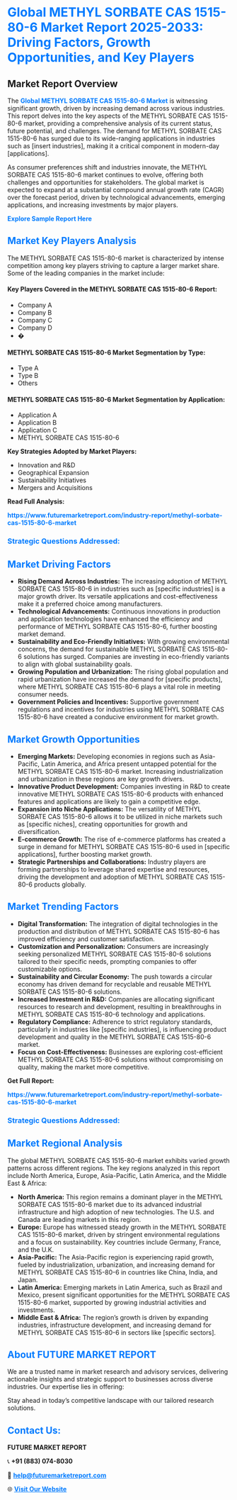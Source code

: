 <h1 style="color: #007BFF;">Global METHYL SORBATE CAS 1515-80-6 Market Report 2025-2033: Driving Factors, Growth Opportunities, and Key Players</h1>

<section id="overview">
<h2>Market Report Overview</h2>
<p>The <a href="https://www.futuremarketreport.com/industry-report/methyl-sorbate-cas-1515-80-6-market" style="color: #007BFF; text-decoration: none;"><strong>Global METHYL SORBATE CAS 1515-80-6 Market</strong></a> is witnessing significant growth, driven by increasing demand across various industries. This report delves into the key aspects of the METHYL SORBATE CAS 1515-80-6 market, providing a comprehensive analysis of its current status, future potential, and challenges. The demand for METHYL SORBATE CAS 1515-80-6 has surged due to its wide-ranging applications in industries such as [insert industries], making it a critical component in modern-day [applications].</p>
<p>As consumer preferences shift and industries innovate, the METHYL SORBATE CAS 1515-80-6 market continues to evolve, offering both challenges and opportunities for stakeholders. The global market is expected to expand at a substantial compound annual growth rate (CAGR) over the forecast period, driven by technological advancements, emerging applications, and increasing investments by major players.</p>
</section>

<section id="overview">
<p><a href="https://www.futuremarketreport.com/request-sample/reportId=112134" style="color: #007BFF; text-decoration: none;"><strong>Explore Sample Report Here</strong></a></p>
</section>

<section id="key-players">
<h2 style="color: #007BFF;">Market Key Players Analysis</h2>
<p>The METHYL SORBATE CAS 1515-80-6 market is characterized by intense competition among key players striving to capture a larger market share. Some of the leading companies in the market include:</p>
<h4>Key Players Covered in the METHYL SORBATE CAS 1515-80-6 Report:</h4>
<ul><li>Company A</li><li>Company B</li><li>Company C</li><li>Company D</li><li>�</li></ul>
<h4>METHYL SORBATE CAS 1515-80-6 Market Segmentation by Type:</h4>
<ul><li>Type A</li><li>Type B</li><li>Others</li></ul>

<h4>METHYL SORBATE CAS 1515-80-6 Market Segmentation by Application:</h4>
<ul><li>Application A</li><li>Application B</li><li>Application C</li><li>METHYL SORBATE CAS 1515-80-6</li></ul>
<p><strong>Key Strategies Adopted by Market Players:</strong></p>
<ul>
<li>Innovation and R&D</li>
<li>Geographical Expansion</li>
<li>Sustainability Initiatives</li>
<li>Mergers and Acquisitions</li>
</ul>
</section>

<section>
<p><strong>Read Full Analysis: </strong></p><a href="https://www.futuremarketreport.com/industry-report/methyl-sorbate-cas-1515-80-6-market" style="color: #007BFF; text-decoration: none;"><strong>https://www.futuremarketreport.com/industry-report/methyl-sorbate-cas-1515-80-6-market</strong></a>
<h3 style="color: #007BFF;">Strategic Questions Addressed:</h3>
</section>

<section id="driving-factors">
<h2 style="color: #007BFF;">Market Driving Factors</h2>
<ul>
<li><strong>Rising Demand Across Industries:</strong> The increasing adoption of METHYL SORBATE CAS 1515-80-6 in industries such as [specific industries] is a major growth driver. Its versatile applications and cost-effectiveness make it a preferred choice among manufacturers.</li>
<li><strong>Technological Advancements:</strong> Continuous innovations in production and application technologies have enhanced the efficiency and performance of METHYL SORBATE CAS 1515-80-6, further boosting market demand.</li>
<li><strong>Sustainability and Eco-Friendly Initiatives:</strong> With growing environmental concerns, the demand for sustainable METHYL SORBATE CAS 1515-80-6 solutions has surged. Companies are investing in eco-friendly variants to align with global sustainability goals.</li>
<li><strong>Growing Population and Urbanization:</strong> The rising global population and rapid urbanization have increased the demand for [specific products], where METHYL SORBATE CAS 1515-80-6 plays a vital role in meeting consumer needs.</li>
<li><strong>Government Policies and Incentives:</strong> Supportive government regulations and incentives for industries using METHYL SORBATE CAS 1515-80-6 have created a conducive environment for market growth.</li>
</ul>
</section>

<section id="growth-opportunities">
<h2 style="color: #007BFF;">Market Growth Opportunities</h2>
<ul>
<li><strong>Emerging Markets:</strong> Developing economies in regions such as Asia-Pacific, Latin America, and Africa present untapped potential for the METHYL SORBATE CAS 1515-80-6 market. Increasing industrialization and urbanization in these regions are key growth drivers.</li>
<li><strong>Innovative Product Development:</strong> Companies investing in R&D to create innovative METHYL SORBATE CAS 1515-80-6 products with enhanced features and applications are likely to gain a competitive edge.</li>
<li><strong>Expansion into Niche Applications:</strong> The versatility of METHYL SORBATE CAS 1515-80-6 allows it to be utilized in niche markets such as [specific niches], creating opportunities for growth and diversification.</li>
<li><strong>E-commerce Growth:</strong> The rise of e-commerce platforms has created a surge in demand for METHYL SORBATE CAS 1515-80-6 used in [specific applications], further boosting market growth.</li>
<li><strong>Strategic Partnerships and Collaborations:</strong> Industry players are forming partnerships to leverage shared expertise and resources, driving the development and adoption of METHYL SORBATE CAS 1515-80-6 products globally.</li>
</ul>
</section>

<section id="trending-factors">
<h2 style="color: #007BFF;">Market Trending Factors</h2>
<ul>
<li><strong>Digital Transformation:</strong> The integration of digital technologies in the production and distribution of METHYL SORBATE CAS 1515-80-6 has improved efficiency and customer satisfaction.</li>
<li><strong>Customization and Personalization:</strong> Consumers are increasingly seeking personalized METHYL SORBATE CAS 1515-80-6 solutions tailored to their specific needs, prompting companies to offer customizable options.</li>
<li><strong>Sustainability and Circular Economy:</strong> The push towards a circular economy has driven demand for recyclable and reusable METHYL SORBATE CAS 1515-80-6 solutions.</li>
<li><strong>Increased Investment in R&D:</strong> Companies are allocating significant resources to research and development, resulting in breakthroughs in METHYL SORBATE CAS 1515-80-6 technology and applications.</li>
<li><strong>Regulatory Compliance:</strong> Adherence to strict regulatory standards, particularly in industries like [specific industries], is influencing product development and quality in the METHYL SORBATE CAS 1515-80-6 market.</li>
<li><strong>Focus on Cost-Effectiveness:</strong> Businesses are exploring cost-efficient METHYL SORBATE CAS 1515-80-6 solutions without compromising on quality, making the market more competitive.</li>
</ul>
</section>

<section>
<p><strong>Get Full Report: </strong></p><a href="https://www.futuremarketreport.com/industry-report/methyl-sorbate-cas-1515-80-6-market" style="color: #007BFF; text-decoration: none;"><strong>https://www.futuremarketreport.com/industry-report/methyl-sorbate-cas-1515-80-6-market</strong></a>
<h3 style="color: #007BFF;">Strategic Questions Addressed:</h3>
</section>


<section id="regional-analysis">
<h2 style="color: #007BFF;">Market Regional Analysis</h2>
<p>The global METHYL SORBATE CAS 1515-80-6 market exhibits varied growth patterns across different regions. The key regions analyzed in this report include North America, Europe, Asia-Pacific, Latin America, and the Middle East & Africa:</p>
<ul>
<li><strong>North America:</strong> This region remains a dominant player in the METHYL SORBATE CAS 1515-80-6 market due to its advanced industrial infrastructure and high adoption of new technologies. The U.S. and Canada are leading markets in this region.</li>
<li><strong>Europe:</strong> Europe has witnessed steady growth in the METHYL SORBATE CAS 1515-80-6 market, driven by stringent environmental regulations and a focus on sustainability. Key countries include Germany, France, and the U.K.</li>
<li><strong>Asia-Pacific:</strong> The Asia-Pacific region is experiencing rapid growth, fueled by industrialization, urbanization, and increasing demand for METHYL SORBATE CAS 1515-80-6 in countries like China, India, and Japan.</li>
<li><strong>Latin America:</strong> Emerging markets in Latin America, such as Brazil and Mexico, present significant opportunities for the METHYL SORBATE CAS 1515-80-6 market, supported by growing industrial activities and investments.</li>
<li><strong>Middle East & Africa:</strong> The region’s growth is driven by expanding industries, infrastructure development, and increasing demand for METHYL SORBATE CAS 1515-80-6 in sectors like [specific sectors].</li>
</ul>
</section>

<footer>
<h2 style="color: #007BFF;">About FUTURE MARKET REPORT</h2>
<p>We are a trusted name in market research and advisory services, delivering actionable insights and strategic support to businesses across diverse industries. Our expertise lies in offering:</p>

<p>Stay ahead in today’s competitive landscape with our tailored research solutions.</p>

<h2 style="color: #007BFF;">Contact Us:</h2>
<p><strong>FUTURE MARKET REPORT</strong></p>
<p>📞 <strong>+91 (883) 074-8030</strong></p>
<p>📧 <strong><a href="mailto:help@futuremarketreport.com" style="color: #007BFF;">help@futuremarketreport.com</a></strong></p>
<p>🌐 <strong><a href="https://www.futuremarketreport.com/" style="color: #007BFF;">Visit Our Website</a></strong></p>
</footer>